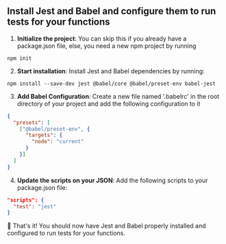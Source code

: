 ## Install Jest and Babel and configure them to run tests for your functions

1. **Initialize the project**: You can skip this if you already have a package.json file, else, you need a new npm project by running
```
npm init
```

2. **Start installation**: Install Jest and Babel dependencies by running:
```
npm install --save-dev jest @babel/core @babel/preset-env babel-jest
```

3. **Add Babel Configuration**: Create a new file named '.babelrc' in the root directory of your project and add the following configuration to it
```JSON
{
  "presets": [
    ["@babel/preset-env", {
      "targets": {
        "node": "current"
      }
    }]
  ]
}
```

4. **Update the scripts on your JSON**: Add the following scripts to your package.json file:
```JSON
"scripts": {
  "test": "jest"
}
```


🎉 That's it! You should now have Jest and Babel properly installed and configured to run tests for your functions.
